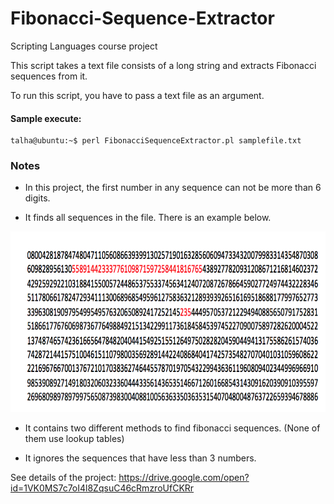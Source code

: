 # Fibonacci-Sequence-Extractor

Scripting Languages course project

This script takes a text file consists of a long string and extracts Fibonacci sequences from it. 

To run this script, you have to pass a text file as an argument.

#### Sample execute:  

```console
talha@ubuntu:~$ perl FibonacciSequenceExtractor.pl samplefile.txt
```


### Notes

* In this project, the first number in any sequence can not be more than 6 digits.

* It finds all sequences in the file. There is an example below.

<img src="https://github.com/talhakum/Fibonacci-Sequence-Extractor/blob/master/sampleText.png" width="814" height="289" />

* It contains two different methods to find fibonacci sequences. (None of them use lookup tables)

* It ignores the sequences that have less than 3 numbers.

See details of the project: https://drive.google.com/open?id=1VK0MS7c7oI4l8ZqsuC46cRmzroUfCKRr
